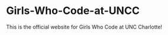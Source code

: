 # Girls-Who-Code-at-UNCC
This is the official website for Girls Who Code at UNC Charlotte!

<!-- **This is how to clone this repo (because it has submodules)**

[Instructions](https://github.com/GWC-UNCC/Git-Intro/tree/main/03-hugo_specific#clone-recursively)

We will be developing our site with a Hugo theme and working to adapt it to the prototype from our showcase last semester.
You can check out that prototype [here](https://aharmo231.wixsite.com/gwc-uncc).
We are hoping to also implement an interactive component resembling a terminal as seen in the demo video [here](https://www.youtube.com/watch?v=hrpGN6BQHX0&list=PLdKJve2oLA7YT2VgHbxNQu0TtggwQOIWG&index=2).

## See the recording for our Hugo Workshop:

[![Video Preview Image](https://img.youtube.com/vi/Bf4LrJVhRTs/0.jpg)](https://youtu.be/Bf4LrJVhRTs) -->
